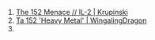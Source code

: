 1. [The 152 Menace // IL-2 | Krupinski](https://www.youtube.com/watch?v=LY5SuI9CH8Q)
2. [Ta 152 'Heavy Metal' | WingalingDragon](https://www.youtube.com/watch?v=bNeCHnmi6IY)
3. 
